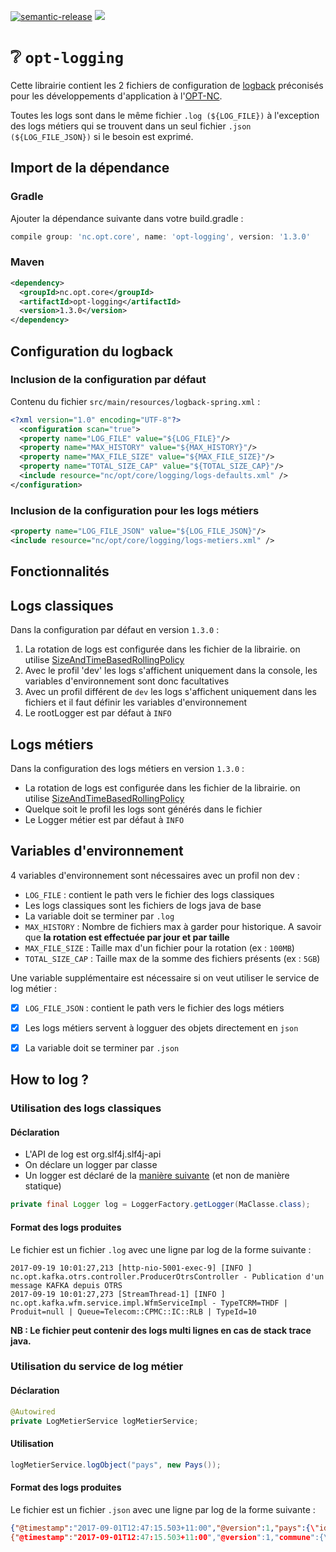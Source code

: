 [![semantic-release](https://img.shields.io/badge/%20%20%F0%9F%93%A6%F0%9F%9A%80-semantic--release-e10079.svg)](https://github.com/semantic-release/semantic-release)
[![](https://jitpack.io/v/opt-nc/opt-logging.svg)](https://jitpack.io/#opt-nc/opt-logging)

# ❔ `opt-logging`

Cette librairie contient les 2 fichiers de configuration de [logback](http://logback.qos.ch/) préconisés pour
les développements d'application à l'[OPT-NC](https://github.com/opt-nc).

Toutes les logs sont dans le même fichier `.log (${LOG_FILE})` à l'exception des logs métiers qui se
trouvent dans un seul fichier `.json` `(${LOG_FILE_JSON})` si le besoin est exprimé.

## Import de la dépendance

### Gradle

Ajouter la dépendance suivante dans votre build.gradle :

```gradle
compile group: 'nc.opt.core', name: 'opt-logging', version: '1.3.0'
```

### Maven

```xml
<dependency>
  <groupId>nc.opt.core</groupId>
  <artifactId>opt-logging</artifactId>
  <version>1.3.0</version>
</dependency> 
```

## Configuration du logback

### Inclusion de la configuration par défaut

Contenu du fichier `src/main/resources/logback-spring.xml` :

```xml
<?xml version="1.0" encoding="UTF-8"?>
  <configuration scan="true">
  <property name="LOG_FILE" value="${LOG_FILE}"/>
  <property name="MAX_HISTORY" value="${MAX_HISTORY}"/>
  <property name="MAX_FILE_SIZE" value="${MAX_FILE_SIZE}"/>
  <property name="TOTAL_SIZE_CAP" value="${TOTAL_SIZE_CAP}"/>
  <include resource="nc/opt/core/logging/logs-defaults.xml" />
</configuration>
```

### Inclusion de la configuration pour les logs métiers

```xml
<property name="LOG_FILE_JSON" value="${LOG_FILE_JSON}"/>
<include resource="nc/opt/core/logging/logs-metiers.xml" />
```

## Fonctionnalités

## Logs classiques

Dans la configuration par défaut en version `1.3.0` :

1. La rotation de logs est configurée dans les fichier de la librairie. on utilise [SizeAndTimeBasedRollingPolicy](https://logback.qos.ch/manual/appenders.html)
2. Avec le profil 'dev' les logs s'affichent uniquement dans la console, les variables d'environnement sont donc facultatives
3. Avec un profil différent de `dev` les logs s'affichent uniquement dans les fichiers et il faut définir les variables d'environnement
4. Le rootLogger est par défaut à `INFO`


## Logs métiers

Dans la configuration des logs métiers en version `1.3.0` :

- La rotation de logs est configurée dans les fichier de la librairie. on utilise [SizeAndTimeBasedRollingPolicy](https://logback.qos.ch/manual/appenders.html)
- Quelque soit le profil les logs sont générés dans le fichier
- Le Logger métier est par défaut à `INFO`


## Variables d'environnement

4 variables d'environnement sont nécessaires avec un profil non dev : 

- `LOG_FILE` : contient le path vers le fichier des logs classiques
- Les logs classiques sont les fichiers de logs java de base
- La variable doit se terminer par `.log`
- `MAX_HISTORY` : Nombre de fichiers max à garder pour historique. A savoir que **la rotation est effectuée par jour et par taille**
- `MAX_FILE_SIZE` : Taille max d'un fichier pour la rotation (ex : `100MB`)
- `TOTAL_SIZE_CAP` : Taille max de la somme des fichiers présents (ex : `5GB`)


Une variable supplémentaire est nécessaire si on veut utiliser le service de log métier :

- [x] `LOG_FILE_JSON` : contient le path vers le fichier des logs métiers
- [x] Les logs métiers servent à logguer des objets directement en `json`
- [x] La variable doit se terminer par `.json`


## How to log ?

### Utilisation des logs classiques

#### Déclaration

- L'API de log est org.slf4j.slf4j-api
- On déclare un logger par classe
- Un logger est déclaré de la [manière suivante](https://wiki.apache.org/commons/Logging/StaticLog) (et non de manière statique)

```java
private final Logger log = LoggerFactory.getLogger(MaClasse.class);
```

#### Format des logs produites

Le fichier est un fichier `.log` avec une ligne par log de la forme suivante :

```
2017-09-19 10:01:27,213 [http-nio-5001-exec-9] [INFO ] nc.opt.kafka.otrs.controller.ProducerOtrsController - Publication d'un message KAFKA depuis OTRS
2017-09-19 10:01:27,273 [StreamThread-1] [INFO ] nc.opt.kafka.wfm.service.impl.WfmServiceImpl - TypeTCRM=THDF | Produit=null | Queue=Telecom::CPMC::IC::RLB | TypeId=10
```

**NB : Le fichier peut contenir des logs multi lignes en cas de stack trace java.**

### Utilisation du service de log métier

#### Déclaration

```java
@Autowired
private LogMetierService logMetierService;
```

#### Utilisation

```java
logMetierService.logObject("pays", new Pays());
```

#### Format des logs produites

Le fichier est un fichier `.json` avec une ligne par log de la forme suivante :

```json
{"@timestamp":"2017-09-01T12:47:15.503+11:00","@version":1,"pays":{\"id\":1,\"libelle\":\"France\"},"logger_name":"jsonLogger","thread_name":"http-nio-8084-exec-1","level":"INFO","level_value":20000}
{"@timestamp":"2017-09-01T12:47:15.503+11:00","@version":1,"commune":{\"id\":1,\"libelle\":\"Nouméa\", \"province\":\"SUD\", \"cp\":\"98800\"},"logger_name":"jsonLogger","thread_name":"http-nio-8084-exec-1","level":"INFO","level_value":20000}
```
